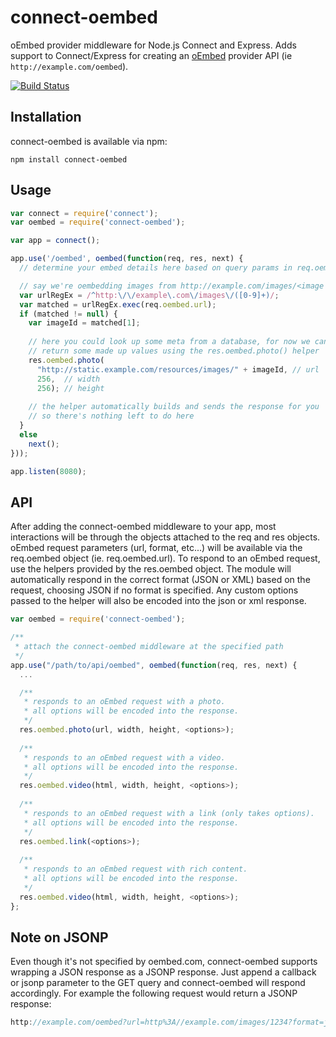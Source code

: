 connect-oembed
==============

oEmbed provider middleware for Node.js Connect and Express. Adds support to Connect/Express for creating an [oEmbed](http://www.oembed.com/) provider API (ie `http://example.com/oembed`).

[![Build Status](https://secure.travis-ci.org/sharpfog/connect-oembed.png)](http://travis-ci.org/sharpfog/connect-oembed)

## Installation
connect-oembed is available via npm:

```
npm install connect-oembed
```

## Usage

``` js
var connect = require('connect');
var oembed = require('connect-oembed');

var app = connect();

app.use('/oembed', oembed(function(req, res, next) {
  // determine your embed details here based on query params in req.oembed

  // say we're oembedding images from http://example.com/images/<image id>
  var urlRegEx = /^http:\/\/example\.com\/images\/([0-9]+)/;
  var matched = urlRegEx.exec(req.oembed.url);
  if (matched != null) {
    var imageId = matched[1];
    
    // here you could look up some meta from a database, for now we can just
    // return some made up values using the res.oembed.photo() helper
    res.oembed.photo(
      "http://static.example.com/resources/images/" + imageId, // url
      256,  // width
      256); // height
      
    // the helper automatically builds and sends the response for you
    // so there's nothing left to do here
  }
  else
    next();
}));

app.listen(8080);
```

## API

After adding the connect-oembed middleware to your app, most interactions will be through the objects attached to the req and res objects. oEmbed request parameters (url, format, etc...) will be available via the req.oembed object (ie. req.oembed.url). To respond to an oEmbed request, use the helpers provided by the res.oembed object. The module will automatically respond in the correct format (JSON or XML) based on the request, choosing JSON if no format is specified. Any custom options passed to the helper will also be encoded into the json or xml response.

``` js
var oembed = require('connect-oembed');

/**
 * attach the connect-oembed middleware at the specified path
 */
app.use("/path/to/api/oembed", oembed(function(req, res, next) { 
  ...

  /**
   * responds to an oEmbed request with a photo.
   * all options will be encoded into the response.
   */
  res.oembed.photo(url, width, height, <options>);
  
  /**
   * responds to an oEmbed request with a video.
   * all options will be encoded into the response.
   */
  res.oembed.video(html, width, height, <options>);
  
  /**
   * responds to an oEmbed request with a link (only takes options).
   * all options will be encoded into the response.
   */
  res.oembed.link(<options>);
  
  /**
   * responds to an oEmbed request with rich content.
   * all options will be encoded into the response.
   */
  res.oembed.video(html, width, height, <options>);
};
```

## Note on JSONP

Even though it's not specified by oembed.com, connect-oembed supports wrapping a JSON response as a JSONP response. Just append a callback or jsonp parameter to the GET query and connect-oembed will respond accordingly. For example the following request would return a JSONP response:

``` js
http://example.com/oembed?url=http%3A//example.com/images/1234?format=json?callback=mycallback
```
